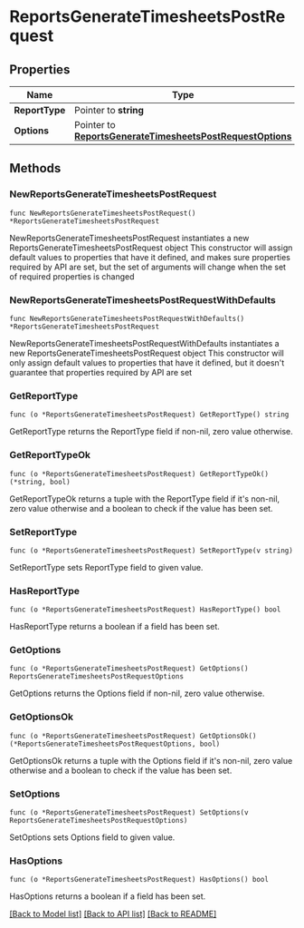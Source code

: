 # ReportsGenerateTimesheetsPostRequest

## Properties

Name | Type | Description | Notes
------------ | ------------- | ------------- | -------------
**ReportType** | Pointer to **string** |  | [optional] 
**Options** | Pointer to [**ReportsGenerateTimesheetsPostRequestOptions**](ReportsGenerateTimesheetsPostRequestOptions.md) |  | [optional] 

## Methods

### NewReportsGenerateTimesheetsPostRequest

`func NewReportsGenerateTimesheetsPostRequest() *ReportsGenerateTimesheetsPostRequest`

NewReportsGenerateTimesheetsPostRequest instantiates a new ReportsGenerateTimesheetsPostRequest object
This constructor will assign default values to properties that have it defined,
and makes sure properties required by API are set, but the set of arguments
will change when the set of required properties is changed

### NewReportsGenerateTimesheetsPostRequestWithDefaults

`func NewReportsGenerateTimesheetsPostRequestWithDefaults() *ReportsGenerateTimesheetsPostRequest`

NewReportsGenerateTimesheetsPostRequestWithDefaults instantiates a new ReportsGenerateTimesheetsPostRequest object
This constructor will only assign default values to properties that have it defined,
but it doesn't guarantee that properties required by API are set

### GetReportType

`func (o *ReportsGenerateTimesheetsPostRequest) GetReportType() string`

GetReportType returns the ReportType field if non-nil, zero value otherwise.

### GetReportTypeOk

`func (o *ReportsGenerateTimesheetsPostRequest) GetReportTypeOk() (*string, bool)`

GetReportTypeOk returns a tuple with the ReportType field if it's non-nil, zero value otherwise
and a boolean to check if the value has been set.

### SetReportType

`func (o *ReportsGenerateTimesheetsPostRequest) SetReportType(v string)`

SetReportType sets ReportType field to given value.

### HasReportType

`func (o *ReportsGenerateTimesheetsPostRequest) HasReportType() bool`

HasReportType returns a boolean if a field has been set.

### GetOptions

`func (o *ReportsGenerateTimesheetsPostRequest) GetOptions() ReportsGenerateTimesheetsPostRequestOptions`

GetOptions returns the Options field if non-nil, zero value otherwise.

### GetOptionsOk

`func (o *ReportsGenerateTimesheetsPostRequest) GetOptionsOk() (*ReportsGenerateTimesheetsPostRequestOptions, bool)`

GetOptionsOk returns a tuple with the Options field if it's non-nil, zero value otherwise
and a boolean to check if the value has been set.

### SetOptions

`func (o *ReportsGenerateTimesheetsPostRequest) SetOptions(v ReportsGenerateTimesheetsPostRequestOptions)`

SetOptions sets Options field to given value.

### HasOptions

`func (o *ReportsGenerateTimesheetsPostRequest) HasOptions() bool`

HasOptions returns a boolean if a field has been set.


[[Back to Model list]](../README.md#documentation-for-models) [[Back to API list]](../README.md#documentation-for-api-endpoints) [[Back to README]](../README.md)


